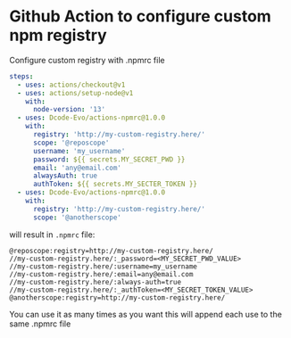 # Github Action to configure custom npm registry

Configure custom registry with .npmrc file

```yaml
steps:
  - uses: actions/checkout@v1
  - uses: actions/setup-node@v1
    with:
      node-version: '13'
  - uses: Dcode-Evo/actions-npmrc@1.0.0
    with:
      registry: 'http://my-custom-registry.here/'
      scope: '@reposcope'
      username: 'my_username'
      password: ${{ secrets.MY_SECRET_PWD }}
      email: 'any@email.com'
      alwaysAuth: true
      authToken: ${{ secrets.MY_SECTER_TOKEN }}
  - uses: Dcode-Evo/actions-npmrc@1.0.0
    with:
      registry: 'http://my-custom-registry.here/'
      scope: '@anotherscope'
```
will result in `.npmrc` file:

```
@reposcope:registry=http://my-custom-registry.here/
//my-custom-registry.here/:_password=<MY_SECRET_PWD_VALUE>
//my-custom-registry.here/:username=my_username
//my-custom-registry.here/:email=any@email.com
//my-custom-registry.here/:always-auth=true
//my-custom-registry.here/:_authToken=<MY_SECRET_TOKEN_VALUE>
@anotherscope:registry=http://my-custom-registry.here/
```

You can use it as many times as you want this will append each use
to the same .npmrc file
